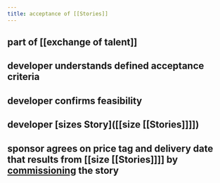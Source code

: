 ```yaml
---
title: acceptance of [[Stories]]
---
```


## part of [[exchange of talent]]

## developer understands defined acceptance criteria

## developer confirms feasibility

## developer [sizes Story]([[size [[Stories]]]]) 

## sponsor agrees on price tag and delivery date that results from [[size [[Stories]]]] by [commissioning](((78f3af10-1b90-432e-863d-a7f6e775a01d))) the story

